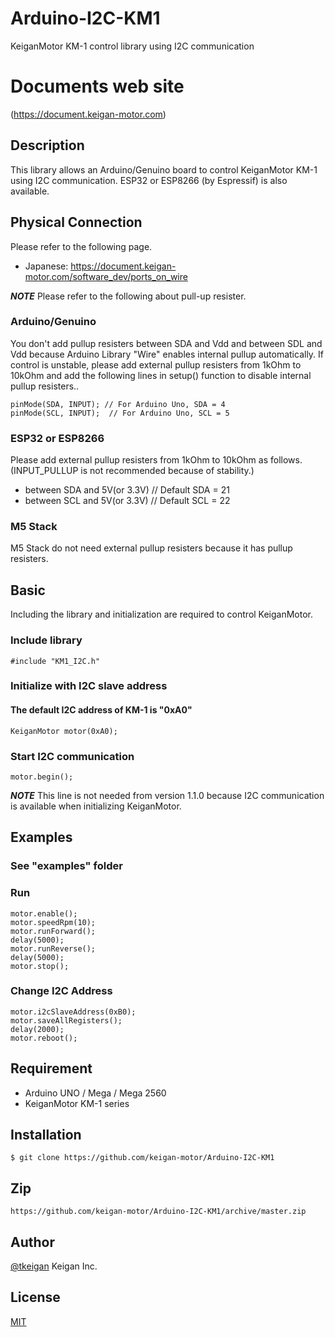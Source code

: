 # Arduino-I2C-KM1
KeiganMotor KM-1 control library using I2C communication

# Documents web site
 (https://document.keigan-motor.com)

## Description
This library allows an Arduino/Genuino board to control KeiganMotor KM-1 using I2C communication.
ESP32 or ESP8266 (by Espressif) is also available.

## Physical Connection
Please refer to the following page.
- Japanese: https://document.keigan-motor.com/software_dev/ports_on_wire

***NOTE***
Please refer to the following about pull-up resister.

### Arduino/Genuino
You don't add pullup resisters between SDA and Vdd and between SDL and Vdd because Arduino Library "Wire" enables internal pullup automatically. If control is unstable, please add external pullup resisters from 1kOhm to 10kOhm and add the following lines in setup() function to disable internal pullup resisters..
```arduino
pinMode(SDA, INPUT); // For Arduino Uno, SDA = 4
pinMode(SCL, INPUT);  // For Arduino Uno, SCL = 5
```

### ESP32 or ESP8266
Please add external pullup resisters from 1kOhm to 10kOhm as follows. (INPUT_PULLUP is not recommended because of stability.)
- between SDA and 5V(or 3.3V) // Default SDA = 21
- between SCL and 5V(or 3.3V) // Default SCL = 22

### M5 Stack
M5 Stack do not need external pullup resisters because it has pullup resisters.

## Basic
Including the library and initialization are required to control KeiganMotor.
### Include library
```arduino
#include "KM1_I2C.h"

```
### Initialize with I2C slave address
#### The default I2C address of KM-1 is "0xA0"
```arduino
KeiganMotor motor(0xA0);
```
### Start I2C communication
```arduino
motor.begin();
```
***NOTE***
This line is not needed from version 1.1.0 because I2C communication is available when initializing KeiganMotor.

## Examples
### See "examples" folder
### Run
```arduino
motor.enable();
motor.speedRpm(10);
motor.runForward();
delay(5000);
motor.runReverse();
delay(5000);
motor.stop();
```

### Change I2C Address
```arduino
motor.i2cSlaveAddress(0xB0);
motor.saveAllRegisters();
delay(2000);
motor.reboot();
```

## Requirement

- Arduino UNO / Mega / Mega 2560
- KeiganMotor KM-1 series

## Installation

    $ git clone https://github.com/keigan-motor/Arduino-I2C-KM1

## Zip

    https://github.com/keigan-motor/Arduino-I2C-KM1/archive/master.zip

## Author

[@tkeigan](https://twitter.com/tkeigan)
Keigan Inc.

## License

[MIT](http://b4b4r07.mit-license.org)
